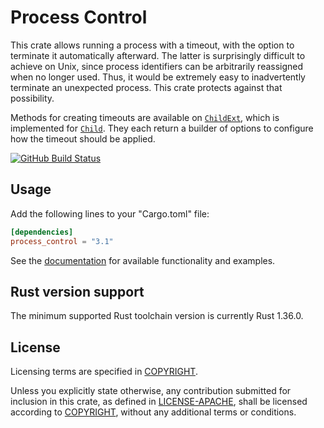 # Process Control

This crate allows running a process with a timeout, with the option to
terminate it automatically afterward. The latter is surprisingly difficult to
achieve on Unix, since process identifiers can be arbitrarily reassigned when
no longer used. Thus, it would be extremely easy to inadvertently terminate an
unexpected process. This crate protects against that possibility.

Methods for creating timeouts are available on [`ChildExt`], which is
implemented for [`Child`]. They each return a builder of options to configure
how the timeout should be applied.

[![GitHub Build Status](https://github.com/dylni/process_control/workflows/build/badge.svg?branch=master)](https://github.com/dylni/process_control/actions?query=branch%3Amaster)

## Usage

Add the following lines to your "Cargo.toml" file:

```toml
[dependencies]
process_control = "3.1"
```

See the [documentation] for available functionality and examples.

## Rust version support

The minimum supported Rust toolchain version is currently Rust 1.36.0.

## License

Licensing terms are specified in [COPYRIGHT].

Unless you explicitly state otherwise, any contribution submitted for inclusion
in this crate, as defined in [LICENSE-APACHE], shall be licensed according to
[COPYRIGHT], without any additional terms or conditions.

[`Child`]: https://doc.rust-lang.org/std/process/struct.Child.html
[`ChildExt`]: https://docs.rs/process_control/*/process_control/trait.ChildExt.html
[COPYRIGHT]: https://github.com/dylni/process_control/blob/master/COPYRIGHT
[documentation]: https://docs.rs/process_control
[LICENSE-APACHE]: https://github.com/dylni/process_control/blob/master/LICENSE-APACHE
